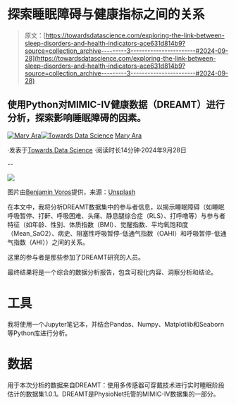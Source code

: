 # 探索睡眠障碍与健康指标之间的关系

> 原文：[https://towardsdatascience.com/exploring-the-link-between-sleep-disorders-and-health-indicators-ace631d814b9?source=collection_archive---------3-----------------------#2024-09-28](https://towardsdatascience.com/exploring-the-link-between-sleep-disorders-and-health-indicators-ace631d814b9?source=collection_archive---------3-----------------------#2024-09-28)

## 使用Python对MIMIC-IV健康数据（DREAMT）进行分析，探索影响睡眠障碍的因素。

[](https://medium.com/@aramary?source=post_page---byline--ace631d814b9--------------------------------)[![Mary Ara](../Images/d94dfcf5103be921d37069d344587d13.png)](https://medium.com/@aramary?source=post_page---byline--ace631d814b9--------------------------------)[](https://towardsdatascience.com/?source=post_page---byline--ace631d814b9--------------------------------)[![Towards Data Science](../Images/a6ff2676ffcc0c7aad8aaf1d79379785.png)](https://towardsdatascience.com/?source=post_page---byline--ace631d814b9--------------------------------) [Mary Ara](https://medium.com/@aramary?source=post_page---byline--ace631d814b9--------------------------------)

·发表于[Towards Data Science](https://towardsdatascience.com/?source=post_page---byline--ace631d814b9--------------------------------) ·阅读时长14分钟·2024年9月28日

--

![](../Images/a98e9ed9aae1754d9dbcf590560eb4eb.png)

图片由[Benjamin Voros](https://unsplash.com/@vorosbenisop?utm_source=medium&utm_medium=referral)提供，来源：[Unsplash](https://unsplash.com/?utm_source=medium&utm_medium=referral)

在本文中，我将分析DREAMT数据集中的参与者信息，以揭示睡眠障碍（如睡眠呼吸暂停、打鼾、呼吸困难、头痛、静息腿综合症（RLS）、打呼噜等）与参与者特征（如年龄、性别、体质指数（BMI）、觉醒指数、平均氧饱和度（Mean_SaO2）、病史、阻塞性呼吸暂停-低通气指数（OAHI）和呼吸暂停-低通气指数（AHI））之间的关系。

这里的参与者是那些参加了DREAMT研究的人员。

最终结果将是一个综合的数据分析报告，包含可视化内容、洞察分析和结论。

# 工具

我将使用一个Jupyter笔记本，并结合Pandas、Numpy、Matplotlib和Seaborn等Python库进行分析。

# 数据

用于本次分析的数据来自DREAMT：使用多传感器可穿戴技术进行实时睡眠阶段估计的数据集1.0.1。DREAMT是PhysioNet托管的MIMIC-IV数据集的一部分。

